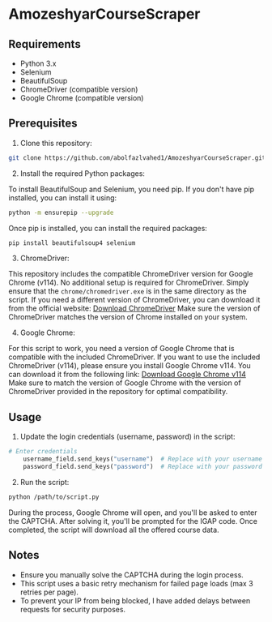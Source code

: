# AmozeshyarCourseScraper

## Requirements
- Python 3.x
- Selenium
- BeautifulSoup
- ChromeDriver (compatible version)
- Google Chrome (compatible version)

## Prerequisites
1. Clone this repository:

 ```sh
git clone https://github.com/abolfazlvahed1/AmozeshyarCourseScraper.git
```
2. Install the required Python packages:

To install BeautifulSoup and Selenium, you need pip. If you don't have pip installed, you can install it using:
```sh
python -m ensurepip --upgrade
```

Once pip is installed, you can install the required packages:
```sh
pip install beautifulsoup4 selenium
```

3. ChromeDriver:

This repository includes the compatible ChromeDriver version for Google Chrome (v114). No additional setup is required for ChromeDriver. Simply ensure that the `chrome/chromedriver.exe` is in the same directory as the script.
If you need a different version of ChromeDriver, you can download it from the official website:
[Download ChromeDriver](https://sites.google.com/chromium.org/driver/downloads)
Make sure the version of ChromeDriver matches the version of Chrome installed on your system.

4. Google Chrome:

For this script to work, you need a version of Google Chrome that is compatible with the included ChromeDriver. 
If you want to use the included ChromeDriver (v114), please ensure you install Google Chrome v114. You can download it from the following link:
[Download Google Chrome v114](https://www.filepuma.com/download/google_chrome_64bit_114.0.5735.199-35569/)
Make sure to match the version of Google Chrome with the version of ChromeDriver provided in the repository for optimal compatibility.

## Usage
1. Update the login credentials (username, password) in the script:
```python
# Enter credentials
    username_field.send_keys("username")  # Replace with your username
    password_field.send_keys("password")  # Replace with your password
```
2. Run the script:
```sh
python /path/to/script.py
```

During the process, Google Chrome will open, and you'll be asked to enter the CAPTCHA. After solving it, you'll be prompted for the IGAP code. Once completed, the script will download all the offered course data.

## Notes
- Ensure you manually solve the CAPTCHA during the login process.
- This script uses a basic retry mechanism for failed page loads (max 3 retries per page).
- To prevent your IP from being blocked, I have added delays between requests for security purposes.
